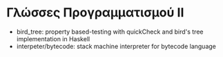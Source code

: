 # Γλώσσες Προγραμματισμού ΙΙ

* bird_tree: property based-testing with quickCheck and bird's tree implementation in Haskell
* interpeter/bytecode: stack machine interpreter for bytecode language
